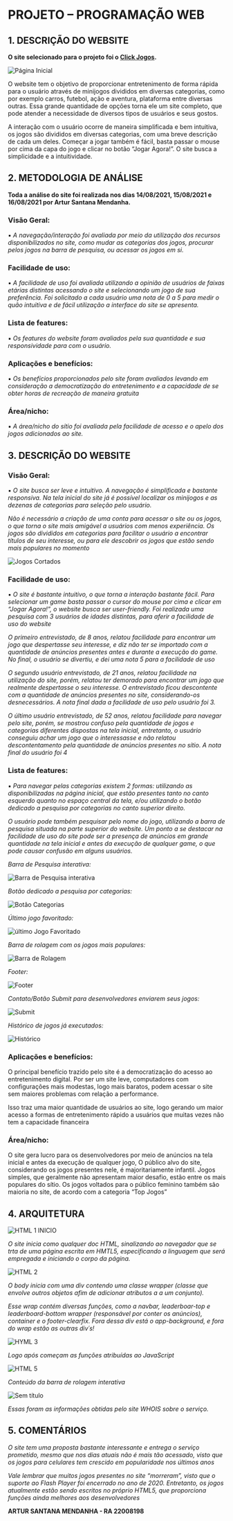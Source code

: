 # **PROJETO – PROGRAMAÇÃO WEB**

## **1. DESCRIÇÃO DO WEBSITE**



**O site selecionado para o projeto foi o [Click Jogos](https://www.clickjogos.com.br/).**

![Página Inicial](https://user-images.githubusercontent.com/83186864/129992729-34ba3060-97da-42cc-9cbc-db22a3ad0ae3.png)


O website tem o objetivo de proporcionar entretenimento de forma rápida para o usuário através de minijogos divididos em diversas categorias, como por exemplo carros, futebol, ação e aventura, plataforma entre diversas outras. Essa grande quantidade de opções torna ele um site completo, que pode atender a necessidade de diversos tipos de usuários e seus gostos.

A interação com o usuário ocorre de maneira simplificada e bem intuitiva, os jogos são divididos em diversas categorias, com uma breve descrição de cada um deles. Começar a jogar também é fácil, basta passar o mouse por cima da capa do jogo e clicar no botão “Jogar Agora!”. O site busca a simplicidade e a intuitividade.
 
## **2. METODOLOGIA DE ANÁLISE**

**Toda a análise do site foi realizada nos dias 14/08/2021, 15/08/2021 e 16/08/2021 por Artur Santana Mendanha.**

### **Visão Geral:**	
 
 ▪ *A navegação/interação foi avaliada por meio da utilização dos recursos disponibilizados no site, como mudar as categorias dos jogos, procurar pelos jogos na barra de pesquisa, ou acessar os jogos em si.*

### **Facilidade de uso:**
 
 ▪ *A facilidade de uso foi avaliada utilizando a opinião de usuários de faixas etárias distintas acessando o site e selecionando um jogo de sua preferência. Foi solicitado a cada usuário uma nota de 0 a 5 para medir o quão intuitiva e de fácil utilização a interface do site se apresenta.*

### **Lista de features:**
 
 ▪ *Os features do website foram avaliados pela sua quantidade e sua responsividade para com o usuário.*

### **Aplicações e benefícios:**
 
 ▪ *Os benefícios proporcionados pelo site foram avaliados levando em consideração a democratização do entretenimento e a capacidade de se obter horas de recreação de maneira gratuita*

### **Área/nicho:**
 
 ▪ *A área/nicho do sítio foi avaliada pela facilidade de acesso e o apelo dos jogos adicionados ao site.*
 
## **3. DESCRIÇÃO DO WEBSITE**

### **Visão Geral:**  

▪ *O site busca ser leve e intuitivo. A navegação é simplificada e bastante responsiva. Na tela inicial do site já é possível localizar os minijogos e as dezenas de categorias para seleção pelo usuário.*

*Não é necessário a criação de uma conta para acessar o site ou os jogos, o que torna o site mais amigável a usuários com menos experiência.
Os jogos são divididos em categorias para facilitar o usuário a encontrar títulos de seu interesse, ou para ele descobrir os jogos que estão sendo mais populares no momento*

![Jogos Cortados](https://user-images.githubusercontent.com/83186864/129992915-a41dd9a3-efc8-45fa-b7cf-1cd45787f858.png)


### **Facilidade de uso:** 

 ▪ *O site é bastante intuitivo, o que torna a interação bastante fácil. Para selecionar um game basta passar o cursor do mouse por cima e clicar em “Jogar Agora!”, o website busca ser user-friendly. Foi realizada uma pesquisa com 3 usuários de idades distintas, para aferir a facilidade de uso do website*
    
*O primeiro entrevistado, de 8 anos, relatou facilidade para encontrar um jogo que despertasse seu interesse, e diz não ter se importado com a quantidade de anúncios presentes antes e durante a execução do game. No final, o usuário se divertiu, e dei uma nota 5 para a facilidade de uso*

*O segundo usuário entrevistado, de 21 anos, relatou facilidade na utilização do site, porém, relatou ter demorado para encontrar um jogo que realmente despertasse o seu interesse. O entrevistado ficou descontente com a quantidade de anúncios presentes no site, considerando-os desnecessários. A nota final dada a facilidade de uso pelo usuário foi 3.*

*O último usuário entrevistado, de 52 anos, relatou facilidade para navegar pelo site, porém, se mostrou confuso pela quantidade de jogos e categorias diferentes dispostas na tela inicial, entretanto, o usuário conseguiu achar um jogo que o interessasse e não relatou descontentamento pela quantidade de anúncios presentes no sítio. A nota final do usuário foi 4*

### **Lista de features:** 

▪ *Para navegar pelas categorias existem 2 formas: utilizando as disponibilizadas na página inicial, que estão presentes tanto no canto esquerdo quanto no espaço central da tela, e/ou utilizando o botão dedicado a pesquisa por categorias no canto superior direito.*

*O usuário pode também pesquisar pelo nome do jogo, utilizando a barra de pesquisa situada na parte superior do website. Um ponto a se destacar na facilidade de uso do site pode ser a presença de anúncios em grande quantidade na tela inicial e antes da execução de qualquer game, o que pode causar confusão em alguns usuários.*


*Barra de Pesquisa interativa:*

![Barra de Pesquisa interativa](https://user-images.githubusercontent.com/83186864/129991584-1bfc08b6-d801-4d10-9ecc-707a41d8be91.png)

*Botão dedicado a pesquisa por categorias:*

![Botão Categorias](https://user-images.githubusercontent.com/83186864/129991994-4cd97f3d-b975-42e5-9204-e6744a216eae.png)

*Último jogo favoritado:*

![último Jogo Favoritado](https://user-images.githubusercontent.com/83186864/129992131-842c2128-8cb7-426c-8490-4eec11f60edc.png)

*Barra de rolagem com os jogos mais populares:*

![Barra de Rolagem](https://user-images.githubusercontent.com/83186864/129992306-3161aba0-311d-4c6c-af5f-1007dd504fa0.png)

*Footer:*

![Footer](https://user-images.githubusercontent.com/83186864/129992398-b82b345a-1da0-4287-ac59-8233f757f426.png)

*Contato/Botão Submit para desenvolvedores enviarem seus jogos:*

![Submit](https://user-images.githubusercontent.com/83186864/129992606-a8451022-fedc-4683-9c03-2ce476b10362.png)

*Histórico de jogos já executados:*

![Histórico](https://user-images.githubusercontent.com/83186864/129992521-d348b162-77d1-4f7a-b6c0-31eeed50930e.png)


### **Aplicações e benefícios:**

  O principal benefício trazido pelo site é a democratização do acesso ao entretenimento digital. Por ser um site leve, computadores com configurações mais modestas, logo mais baratos, podem acessar o site sem maiores problemas com relação a performance.
  
Isso traz uma maior quantidade de usuários ao site, logo gerando um maior acesso a formas de entretenimento rápido a usuários que muitas vezes não tem a capacidade financeira
### **Área/nicho:**

  O site gera lucro para os desenvolvedores por meio de anúncios na tela inicial e antes da execução de qualquer jogo, O público alvo do site, considerando os jogos presentes nele, é majoritariamente infantil.
Jogos simples, que geralmente não apresentam maior desafio, estão entre os mais populares do sítio. Os jogos voltados para o público feminino também são maioria no site, de acordo com a categoria “Top Jogos”

## **4. ARQUITETURA**

![HTML 1 INICIO](https://user-images.githubusercontent.com/83186864/130099605-17c65755-88e0-4813-97ff-35ae360983b4.png)

*O site inicia como qualquer doc HTML, sinalizando ao navegador que se trta de uma página escrita em HMTL5, especificando a linguagem que será empregada e iniciando o corpo da página.*
  
![HTML 2](https://user-images.githubusercontent.com/83186864/130099854-0655532b-71e1-4a90-b48b-cb11ba61d3ef.png)

*O body inicia com uma div contendo uma classe wrapper (classe que envolve outros objetos afim de adicionar atributos a a um conjunto).*

*Esse wrap contém diversas funções, como a navbar, leaderboar-top e leaderboard-bottom wrapper (responsável por conter os anúncios), container e o footer-clearfix. Fora dessa div está o app-background, e fora do wrap estão as outras div´s!*

![HYML 3](https://user-images.githubusercontent.com/83186864/130100064-467faec6-8e3b-40ce-9934-90ec23442dc5.png)

*Logo após começam as funções atribuídas ao JavaScript*

![HTML 5](https://user-images.githubusercontent.com/83186864/130117642-f5b3d219-db24-47e1-acc8-52f80f8e57f1.png)

*Conteúdo da barra de rolagem interativa*

![Sem título](https://user-images.githubusercontent.com/83186864/130146818-98319b41-848b-417c-9c41-ba608469a1ad.png)

*Essas foram as informações obtidas pelo site WHOIS sobre o serviço.*


## **5. COMENTÁRIOS**

*O site tem uma proposta bastante interessante e entrega o serviço prometido, mesmo que nos dias atuais não é mais tão acessado, visto que os jogos para celulares tem crescido em popularidade nos últimos anos*

*Vale lembrar que muitos jogos presentes no site “morreram”, visto que o suporte ao Flash Player foi encerrado no ano de 2020. Entretanto, os jogos atualmente estão sendo escritos no próprio HTML5, que proporciona funções ainda melhores aos desenvolvedores*


**ARTUR SANTANA MENDANHA - RA 22008198**
 
 
 
 


